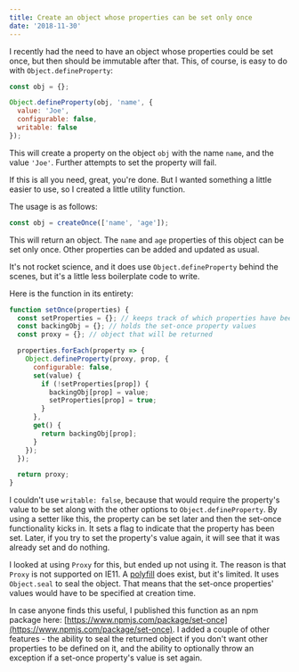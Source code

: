 ```yaml
---
title: Create an object whose properties can be set only once
date: '2018-11-30'
---
```


I recently had the need to have an object whose properties could be set once, but then should be immutable after that. This, of course, is easy to do with `Object.defineProperty`:

```javascript
const obj = {};

Object.defineProperty(obj, 'name', {
  value: 'Joe',
  configurable: false,
  writable: false
});
```

This will create a property on the object `obj` with the name `name`, and the value `'Joe'`. Further attempts to set the property will fail. 

If this is all you need, great, you're done. But I wanted something a little easier to use, so I created a little utility function.

The usage is as follows:

```javascript
const obj = createOnce(['name', 'age']);
```

This will return an object. The `name` and `age` properties of this object can be set only once. Other properties can be added and updated as usual. 

It's not rocket science, and it does use `Object.defineProperty` behind the scenes, but it's a little less boilerplate code to write.

Here is the function in its entirety:

```javascript
function setOnce(properties) {
  const setProperties = {}; // keeps track of which properties have been set
  const backingObj = {}; // holds the set-once property values
  const proxy = {}; // object that will be returned

  properties.forEach(property => {
    Object.defineProperty(proxy, prop, {
      configurable: false,
      set(value) {
        if (!setProperties[prop]) {
          backingObj[prop] = value;
          setProperties[prop] = true;
        }
      },
      get() {
        return backingObj[prop];
      }
    });
  });

  return proxy;
}
```

I couldn't use `writable: false`, because that would require the property's value to be set along with the other options to `Object.defineProperty`. By using a setter like this, the property can be set later and then the set-once functionality kicks in. It sets a flag to indicate that the property has been set. Later, if you try to set the property's value again, it will see that it was already set and do nothing.

I looked at using `Proxy` for this, but ended up not using it. The reason is that `Proxy` is not supported on IE11. A [polyfill](https://github.com/GoogleChrome/proxy-polyfill/blob/master/src/proxy.js) does exist, but it's limited. It uses `Object.seal` to seal the object. That means that the set-once properties' values would have to be specified at creation time.

In case anyone finds this useful, I published this function as an npm package here: [https://www.npmjs.com/package/set-once](https://www.npmjs.com/package/set-once). I added a couple of other features - the ability to seal the returned object if you don't want other properties to be defined on it, and the ability to optionally throw an exception if a set-once property's value is set again.
